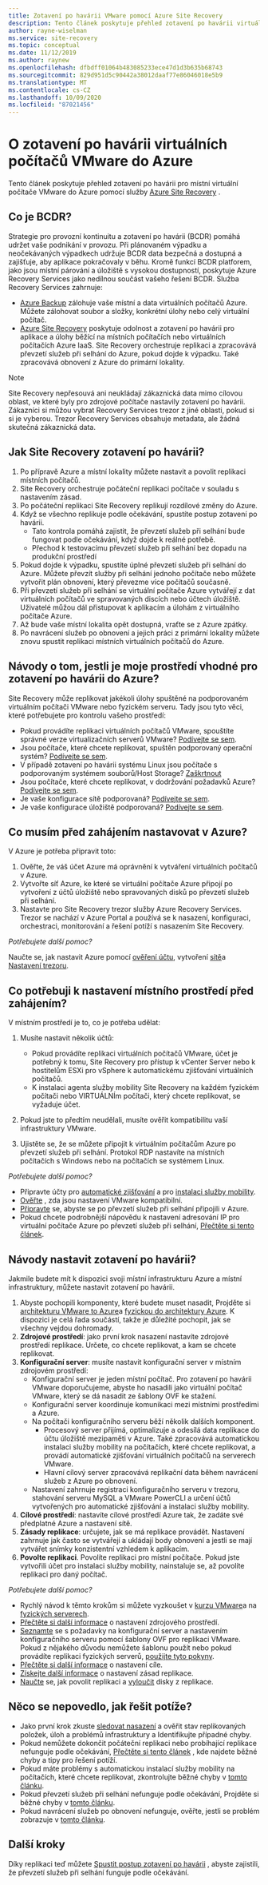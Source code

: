 ```yaml
---
title: Zotavení po havárii VMware pomocí Azure Site Recovery
description: Tento článek poskytuje přehled zotavení po havárii virtuálních počítačů VMware do Azure pomocí služby Azure Site Recovery.
author: rayne-wiselman
ms.service: site-recovery
ms.topic: conceptual
ms.date: 11/12/2019
ms.author: raynew
ms.openlocfilehash: dfbdff01064b483085233ece47d1d3b635b68743
ms.sourcegitcommit: 829d951d5c90442a38012daaf77e86046018e5b9
ms.translationtype: MT
ms.contentlocale: cs-CZ
ms.lasthandoff: 10/09/2020
ms.locfileid: "87021456"
---
```

# <a name="about-disaster-recovery-of-vmware-vms-to-azure"></a>O zotavení po havárii virtuálních počítačů VMware do Azure

Tento článek poskytuje přehled zotavení po havárii pro místní virtuální počítače VMware do Azure pomocí služby [Azure Site Recovery](site-recovery-overview.md) .

## <a name="what-is-bcdr"></a>Co je BCDR?

Strategie pro provozní kontinuitu a zotavení po havárii (BCDR) pomáhá udržet vaše podnikání v provozu. Při plánovaném výpadku a neočekávaných výpadkech udržuje BCDR data bezpečná a dostupná a zajišťuje, aby aplikace pokračovaly v běhu. Kromě funkcí BCDR platforem, jako jsou místní párování a úložiště s vysokou dostupností, poskytuje Azure Recovery Services jako nedílnou součást vašeho řešení BCDR. Služba Recovery Services zahrnuje: 

- [Azure Backup](../backup/backup-overview.md) zálohuje vaše místní a data virtuálních počítačů Azure. Můžete zálohovat soubor a složky, konkrétní úlohy nebo celý virtuální počítač. 
- [Azure Site Recovery](site-recovery-overview.md) poskytuje odolnost a zotavení po havárii pro aplikace a úlohy běžící na místních počítačích nebo virtuálních počítačích Azure IaaS. Site Recovery orchestruje replikaci a zpracovává převzetí služeb při selhání do Azure, pokud dojde k výpadku. Také zpracovává obnovení z Azure do primární lokality. 

> [!NOTE]
> Site Recovery nepřesouvá ani neukládají zákaznická data mimo cílovou oblast, ve které byly pro zdrojové počítače nastavily zotavení po havárii. Zákazníci si můžou vybrat Recovery Services trezor z jiné oblasti, pokud si si je vyberou. Trezor Recovery Services obsahuje metadata, ale žádná skutečná zákaznická data.

## <a name="how-does-site-recovery-do-disaster-recovery"></a>Jak Site Recovery zotavení po havárii?

1. Po přípravě Azure a místní lokality můžete nastavit a povolit replikaci místních počítačů.
2. Site Recovery orchestruje počáteční replikaci počítače v souladu s nastavením zásad.
3. Po počáteční replikaci Site Recovery replikují rozdílové změny do Azure. 
4. Když se všechno replikuje podle očekávání, spustíte postup zotavení po havárii.
    - Tato kontrola pomáhá zajistit, že převzetí služeb při selhání bude fungovat podle očekávání, když dojde k reálné potřebě.
    - Přechod k testovacímu převzetí služeb při selhání bez dopadu na produkční prostředí
5. Pokud dojde k výpadku, spustíte úplné převzetí služeb při selhání do Azure. Můžete převzít služby při selhání jednoho počítače nebo můžete vytvořit plán obnovení, který převezme více počítačů současně.
6. Při převzetí služeb při selhání se virtuální počítače Azure vytvářejí z dat virtuálních počítačů ve spravovaných discích nebo účtech úložiště. Uživatelé můžou dál přistupovat k aplikacím a úlohám z virtuálního počítače Azure.
7. Až bude vaše místní lokalita opět dostupná, vraťte se z Azure zpátky.
8. Po navrácení služeb po obnovení a jejich práci z primární lokality můžete znovu spustit replikaci místních virtuálních počítačů do Azure.


## <a name="how-do-i-know-if-my-environment-is-suitable-for-disaster-recovery-to-azure"></a>Návody o tom, jestli je moje prostředí vhodné pro zotavení po havárii do Azure?

Site Recovery může replikovat jakékoli úlohy spuštěné na podporovaném virtuálním počítači VMware nebo fyzickém serveru. Tady jsou tyto věci, které potřebujete pro kontrolu vašeho prostředí:

- Pokud provádíte replikaci virtuálních počítačů VMware, spouštíte správné verze virtualizačních serverů VMware? [Podívejte se sem](vmware-physical-azure-support-matrix.md#on-premises-virtualization-servers).
- Jsou počítače, které chcete replikovat, spuštěn podporovaný operační systém? [Podívejte se sem](vmware-physical-azure-support-matrix.md#replicated-machines).
- V případě zotavení po havárii systému Linux jsou počítače s podporovaným systémem souborů/Host Storage? [Zaškrtnout](vmware-physical-azure-support-matrix.md#linux-file-systemsguest-storage)
- Jsou počítače, které chcete replikovat, v dodržování požadavků Azure? [Podívejte se sem](vmware-physical-azure-support-matrix.md#azure-vm-requirements).
- Je vaše konfigurace sítě podporovaná? [Podívejte se sem](vmware-physical-azure-support-matrix.md#network).
- Je vaše konfigurace úložiště podporovaná? [Podívejte se sem](vmware-physical-azure-support-matrix.md#storage).


## <a name="what-do-i-need-to-set-up-in-azure-before-i-start"></a>Co musím před zahájením nastavovat v Azure?

V Azure je potřeba připravit toto:

1. Ověřte, že váš účet Azure má oprávnění k vytváření virtuálních počítačů v Azure.
2. Vytvořte síť Azure, ke které se virtuální počítače Azure připojí po vytvoření z účtů úložiště nebo spravovaných disků po převzetí služeb při selhání.
3. Nastavte pro Site Recovery trezor služby Azure Recovery Services. Trezor se nachází v Azure Portal a používá se k nasazení, konfiguraci, orchestraci, monitorování a řešení potíží s nasazením Site Recovery.

*Potřebujete další pomoc?*

Naučte se, jak nastavit Azure pomocí [ověření účtu](tutorial-prepare-azure.md#verify-account-permissions), vytvoření [sítě](tutorial-prepare-azure.md#set-up-an-azure-network)a [Nastavení trezoru](tutorial-prepare-azure.md#create-a-recovery-services-vault).



## <a name="what-do-i-need-to-set-up-on-premises-before-i-start"></a>Co potřebuji k nastavení místního prostředí před zahájením?

V místním prostředí je to, co je potřeba udělat:

1. Musíte nastavit několik účtů:

    - Pokud provádíte replikaci virtuálních počítačů VMware, účet je potřebný k tomu, Site Recovery pro přístup k vCenter Server nebo k hostitelům ESXi pro vSphere k automatickému zjišťování virtuálních počítačů.
    - K instalaci agenta služby mobility Site Recovery na každém fyzickém počítači nebo VIRTUÁLNÍm počítači, který chcete replikovat, se vyžaduje účet.

2. Pokud jste to předtím neudělali, musíte ověřit kompatibilitu vaší infrastruktury VMware.
3. Ujistěte se, že se můžete připojit k virtuálním počítačům Azure po převzetí služeb při selhání. Protokol RDP nastavíte na místních počítačích s Windows nebo na počítačích se systémem Linux.

*Potřebujete další pomoc?*
- Připravte účty pro [automatické zjišťování](vmware-azure-tutorial-prepare-on-premises.md#prepare-an-account-for-automatic-discovery) a pro [instalaci služby mobility](vmware-azure-tutorial-prepare-on-premises.md#prepare-an-account-for-mobility-service-installation).
- [Ověřte](vmware-azure-tutorial-prepare-on-premises.md#check-vmware-requirements) , zda jsou nastavení VMware kompatibilní.
- [Připravte](vmware-azure-tutorial-prepare-on-premises.md#prepare-to-connect-to-azure-vms-after-failover) se, abyste se po převzetí služeb při selhání připojili v Azure.
- Pokud chcete podrobnější nápovědu k nastavení adresování IP pro virtuální počítače Azure po převzetí služeb při selhání, [Přečtěte si tento článek](concepts-on-premises-to-azure-networking.md).

## <a name="how-do-i-set-up-disaster-recovery"></a>Návody nastavit zotavení po havárii?

Jakmile budete mít k dispozici svoji místní infrastrukturu Azure a místní infrastruktury, můžete nastavit zotavení po havárii.

1. Abyste pochopili komponenty, které budete muset nasadit, Projděte si [architekturu VMware to Azure](vmware-azure-architecture.md)a [fyzickou do architektury Azure](physical-azure-architecture.md). K dispozici je celá řada součástí, takže je důležité pochopit, jak se všechny vejdou dohromady.
2. **Zdrojové prostředí**: jako první krok nasazení nastavíte zdrojové prostředí replikace. Určete, co chcete replikovat, a kam se chcete replikovat.
3. **Konfigurační server**: musíte nastavit konfigurační server v místním zdrojovém prostředí:
    - Konfigurační server je jeden místní počítač. Pro zotavení po havárii VMware doporučujeme, abyste ho nasadili jako virtuální počítač VMware, který se dá nasadit ze šablony OVF ke stažení.
    - Konfigurační server koordinuje komunikaci mezi místními prostředími a Azure.
    - Na počítači konfiguračního serveru běží několik dalších komponent.
        - Procesový server přijímá, optimalizuje a odesílá data replikace do účtu úložiště mezipaměti v Azure. Také zpracovává automatickou instalaci služby mobility na počítačích, které chcete replikovat, a provádí automatické zjišťování virtuálních počítačů na serverech VMware.
        - Hlavní cílový server zpracovává replikační data během navrácení služeb z Azure po obnovení.
    - Nastavení zahrnuje registraci konfiguračního serveru v trezoru, stahování serveru MySQL a VMware PowerCLI a určení účtů vytvořených pro automatické zjišťování a instalaci služby mobility.
4. **Cílové prostředí**: nastavíte cílové prostředí Azure tak, že zadáte své předplatné Azure a nastavení sítě.
5. **Zásady replikace**: určujete, jak se má replikace provádět. Nastavení zahrnuje jak často se vytvářejí a ukládají body obnovení a jestli se mají vytvářet snímky konzistentní vzhledem k aplikacím.
6. **Povolte replikaci**. Povolíte replikaci pro místní počítače. Pokud jste vytvořili účet pro instalaci služby mobility, nainstaluje se, až povolíte replikaci pro daný počítač. 

*Potřebujete další pomoc?*

- Rychlý návod k těmto krokům si můžete vyzkoušet v [kurzu VMware](vmware-azure-tutorial.md)a na [fyzických serverech](physical-azure-disaster-recovery.md).
- [Přečtěte si další informace](vmware-azure-set-up-source.md) o nastavení zdrojového prostředí.
- [Seznamte](vmware-azure-deploy-configuration-server.md) se s požadavky na konfigurační server a nastavením konfiguračního serveru pomocí šablony OVF pro replikaci VMware. Pokud z nějakého důvodu nemůžete šablonu použít nebo pokud provádíte replikaci fyzických serverů, [použijte tyto pokyny](physical-azure-set-up-source.md#set-up-the-source-environment).
- [Přečtěte si další informace](vmware-azure-set-up-target.md) o nastavení cíle.
- [Získejte další informace](vmware-azure-set-up-replication.md) o nastavení zásad replikace.
- [Naučte](vmware-azure-enable-replication.md) se, jak povolit replikaci a [vyloučit](vmware-azure-exclude-disk.md) disky z replikace.


## <a name="something-went-wrong-how-do-i-troubleshoot"></a>Něco se nepovedlo, jak řešit potíže?

- Jako první krok zkuste [sledovat nasazení](site-recovery-monitor-and-troubleshoot.md) a ověřit stav replikovaných položek, úloh a problémů infrastruktury a Identifikujte případné chyby.
- Pokud nemůžete dokončit počáteční replikaci nebo probíhající replikace nefunguje podle očekávání, [Přečtěte si tento článek](vmware-azure-troubleshoot-replication.md) , kde najdete běžné chyby a tipy pro řešení potíží.
- Pokud máte problémy s automatickou instalací služby mobility na počítačích, které chcete replikovat, zkontrolujte běžné chyby v [tomto článku](vmware-azure-troubleshoot-push-install.md).
- Pokud převzetí služeb při selhání nefunguje podle očekávání, Projděte si běžné chyby v [tomto článku](site-recovery-failover-to-azure-troubleshoot.md).
- Pokud navrácení služeb po obnovení nefunguje, ověřte, jestli se problém zobrazuje v [tomto článku](vmware-azure-troubleshoot-failback-reprotect.md).



## <a name="next-steps"></a>Další kroky

Díky replikaci teď můžete [Spustit postup zotavení po havárii](tutorial-dr-drill-azure.md) , abyste zajistili, že převzetí služeb při selhání funguje podle očekávání. 
